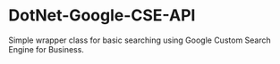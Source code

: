 DotNet-Google-CSE-API
=====================

Simple wrapper class for basic searching using Google Custom Search Engine for Business. 
